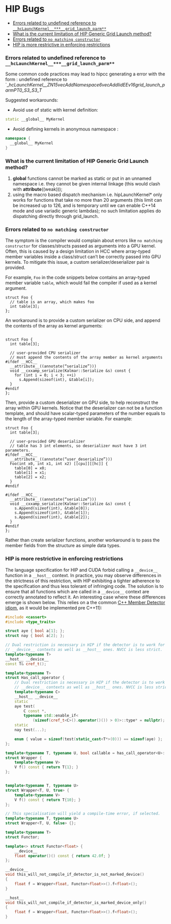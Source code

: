 # HIP Bugs

<!-- toc -->

- [Errors related to undefined reference to `__hcLaunchKernel__***__grid_launch_parm**`](#errors-related-to-undefined-reference-to-__hclaunchkernel____grid_launch_parm)
- [What is the current limitation of HIP Generic Grid Launch method?](#what-is-the-current-limitation-of-hip-generic-grid-launch-method)
- [Errors related to `no matching constructor`](#errors-related-to-no-matching-constructor)
- [HIP is more restrictive in enforcing restrictions](#hip-is-more-restrictive-in-enforcing-restrictions)

<!-- tocstop -->

### Errors related to undefined reference to `__hcLaunchKernel__***__grid_launch_parm**`

Some common code practices may lead to hipcc generating a error with the form :
undefined reference to `__hcLaunchKernel__ZN15vecAddNamespace6vecAddIidEEv16grid_launch_parmPT0_S3_S3_T_

Suggested workarounds:
- Avoid use of static with kernel definition:
```c++
static __global__ MyKernel 
```

- Avoid defining kernels in anonymous namespace :
```c++
namespace {
  __global__ MyKernel
}
```


### What is the current limitation of HIP Generic Grid Launch method?
1. __global__ functions cannot be marked as static or put in an unnamed namespace i.e. they cannot be given internal linkage (this would clash with __attribute__((weak)));
2. using the macro based dispatch mechanism i.e. hipLaunchKernel* only works for functions that take no more than 20 arguments (this limit can be increased up to 126, and is temporary until we can enable C++14 mode and use variadic generic lambdas); no such limitation applies do dispatching directly through grid_launch.


### Errors related to `no matching constructor`

The symptom is the compiler would complain about errors like `no matching constructor` for classes/structs passed as arguments into a GPU kernel. Often, this is caused by a design limitation in HCC where array-typed member variables inside a class/struct can’t be correctly passed into GPU kernels. To mitigate this issue, a custom serializer/deserializer pair is provided.

For example, `Foo` in the code snippets below contains an array-typed member variable `table`, which would fail the compiler if used as a kernel argument.

```
struct Foo {
  // table is an array, which makes foo
  int table[3];
};
```

An workaround is to provide a custom serializer on CPU side, and append the contents of the array as kernel arguments:

```

struct Foo {
  int table[3];

  // user-provided CPU serializer
  // must append the contents of the array member as kernel arguments
#ifdef __HCC__
  __attribute__((annotate(“serialize”)))
  void __cxxamp_serialize(Kalmar::Serialize &s) const {
    for (int i = 0; i < 3; ++i)
      s.Append(sizeof(int), &table[i]);
  }
#endif
};
```

Then, provide a custom deserializer on GPU side, to help reconstruct the array within GPU kernels. Notice that the deserializer can not be a function template, and should have scalar-typed parameters of the number equals to the length of the array-typed member variable. For example:

```
struct Foo {
  int table[3];

  // user-provided GPU deserializer
  // table has 3 int elements, so deserializer must have 3 int parameters.
#ifdef __HCC__
  __attribute__((annotate(“user_deserialize”)))
  Foo(int x0, int x1, int x2) [[cpu]][[hc]] {
    table[0] = x0;
    table[1] = x1;
    table[2] = x2;
  }
#endif

#ifdef __HCC__
  __attribute__((annotate(“serialize”)))
  void __cxxamp_serialize(Kalmar::Serialize &s) const {
    s.Append(sizeof(int), &table[0]);
    s.Append(sizeof(int), &table[1]);
    s.Append(sizeof(int), &table[2]);
  }
#endif
};
```


Rather than create serializer functions, another workaround is to pass the member fields from the structure as simple data types.


### HIP is more restrictive in enforcing restrictions
The language specification for HIP and CUDA forbid calling a
`__device__` function in a `__host__` context. In practice, you may observe
differences in the strictness of this restriction, with HIP exhibiting a tighter
adherence to the specification and thus less tolerant of infringing code. The
solution is to ensure that all functions which are called in a
`__device__` context are correctly annotated to reflect it. An interesting case
where these differences emerge is shown below.  This relies on a the common 
[C++ Member Detector idiom][1], as it would be implemented pre C++11):  

```c++
#include <cassert>
#include <type_traits>

struct aye { bool a[1]; };
struct nay { bool a[2]; };

// Dual restriction is necessary in HIP if the detector is to work for
// __device__ contexts as well as __host__ ones. NVCC is less strict.
template<typename T>
__host__ __device__
const T& cref_t();

template<typename T>
struct Has_call_operator {
    // Dual restriction is necessary in HIP if the detector is to work for
    // __device__ contexts as well as __host__ ones. NVCC is less strict.
    template<typename C>
    __host__ __device__
    static
    aye test(
        C const *,
        typename std::enable_if<
            (sizeof(cref_t<C>().operator()()) > 0)>::type* = nullptr);
    static
    nay test(...);

    enum { value = sizeof(test(static_cast<T*>(0))) == sizeof(aye) };
};

template<typename T, typename U, bool callable = has_call_operator<U>::value>
struct Wrapper {
    template<typename V>
    V f() const { return T{1}; }
};


template<typename T, typename U>
struct Wrapper<T, U, true> {
    template<typename V>
    V f() const { return T{10}; }
};

// This specialisation will yield a compile-time error, if selected.
template<typename T, typename U>
struct Wrapper<T, U, false> {};

template<typename T>
struct Functor;

template<> struct Functor<float> {
    __device__
    float operator()() const { return 42.0f; }
};

__device__
void this_will_not_compile_if_detector_is_not_marked_device()
{
    float f = Wrapper<float, Functor<float>>().f<float>();
}

__host__
void this_will_not_compile_if_detector_is_marked_device_only()
{
    float f = Wrapper<float, Functor<float>>().f<float>();
}
```
[1]: https://en.wikibooks.org/wiki/More_C%2B%2B_Idioms/Member_Detector
